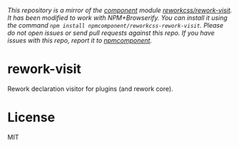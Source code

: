 *This repository is a mirror of the [component](http://component.io) module [reworkcss/rework-visit](http://github.com/reworkcss/rework-visit). It has been modified to work with NPM+Browserify. You can install it using the command `npm install npmcomponent/reworkcss-rework-visit`. Please do not open issues or send pull requests against this repo. If you have issues with this repo, report it to [npmcomponent](https://github.com/airportyh/npmcomponent).*

# rework-visit

  Rework declaration visitor for plugins (and rework core).

# License

  MIT
